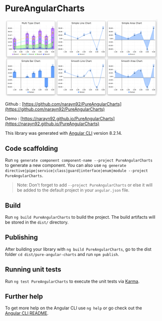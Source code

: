 # PureAngularCharts

![Demo Snapshot](https://raw.githubusercontent.com/narayn92/PureAngularCharts/master/demo.png)

Github : [https://github.com/narayn92/PureAngularCharts](https://github.com/narayn92/PureAngularCharts)

Demo : [https://narayn92.github.io/PureAngularCharts](https://narayn92.github.io/PureAngularCharts)

This library was generated with [Angular CLI](https://github.com/angular/angular-cli) version 8.2.14.

## Code scaffolding

Run `ng generate component component-name --project PureAngularCharts` to generate a new component. You can also use `ng generate directive|pipe|service|class|guard|interface|enum|module --project PureAngularCharts`.
> Note: Don't forget to add `--project PureAngularCharts` or else it will be added to the default project in your `angular.json` file. 

## Build

Run `ng build PureAngularCharts` to build the project. The build artifacts will be stored in the `dist/` directory.

## Publishing

After building your library with `ng build PureAngularCharts`, go to the dist folder `cd dist/pure-angular-charts` and run `npm publish`.

## Running unit tests

Run `ng test PureAngularCharts` to execute the unit tests via [Karma](https://karma-runner.github.io).

## Further help

To get more help on the Angular CLI use `ng help` or go check out the [Angular CLI README](https://github.com/angular/angular-cli/blob/master/README.md).
